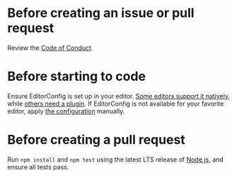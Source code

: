 # Before creating an issue or pull request

Review the [Code of Conduct](./CODE_OF_CONDUCT.md).

# Before starting to code

Ensure EditorConfig is set up in your editor. [Some editors support it natively](https://editorconfig.org/#pre-installed), while [others need a plugin](https://editorconfig.org/#download). If EditorConfig is not available for your favorite editor, apply [the configuration](./.editorconfig) manually.

# Before creating a pull request

Run `npm install` and `npm test` using the latest LTS release of [Node.js](https://nodejs.org/), and ensure all tests pass.